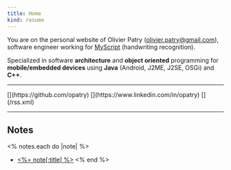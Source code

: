 ```yaml
---
title: Home
kind: resume
---
```

You are on the personal website of Olivier Patry (<olivier.patry@gmail.com>), software engineer working for [MyScript](http://dev.myscript.com/) (handwriting recognition).

Specialized in software **architecture** and **object oriented** programming for **mobile/embedded devices** using
**Java** (Android, J2ME, J2SE, OSGi) and **C++**.

----

<div class="special-links" markdown="1">
[<span class="icon-github"></span>](https://github.com/opatry)
[<span class="icon-linkedin"></span>](https://www.linkedin.com/in/opatry)
[<span class="icon-feed"></span>](/rss.xml)
</div>

----

## Notes
<% notes.each do |note| %>
* [<%= note[:title] %>](<%= note.path %>)
<% end %>